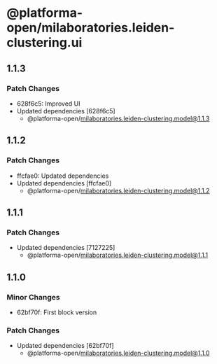 # @platforma-open/milaboratories.leiden-clustering.ui

## 1.1.3

### Patch Changes

- 628f6c5: Improved UI
- Updated dependencies [628f6c5]
  - @platforma-open/milaboratories.leiden-clustering.model@1.1.3

## 1.1.2

### Patch Changes

- ffcfae0: Updated dependencies
- Updated dependencies [ffcfae0]
  - @platforma-open/milaboratories.leiden-clustering.model@1.1.2

## 1.1.1

### Patch Changes

- Updated dependencies [7127225]
  - @platforma-open/milaboratories.leiden-clustering.model@1.1.1

## 1.1.0

### Minor Changes

- 62bf70f: First block version

### Patch Changes

- Updated dependencies [62bf70f]
  - @platforma-open/milaboratories.leiden-clustering.model@1.1.0
